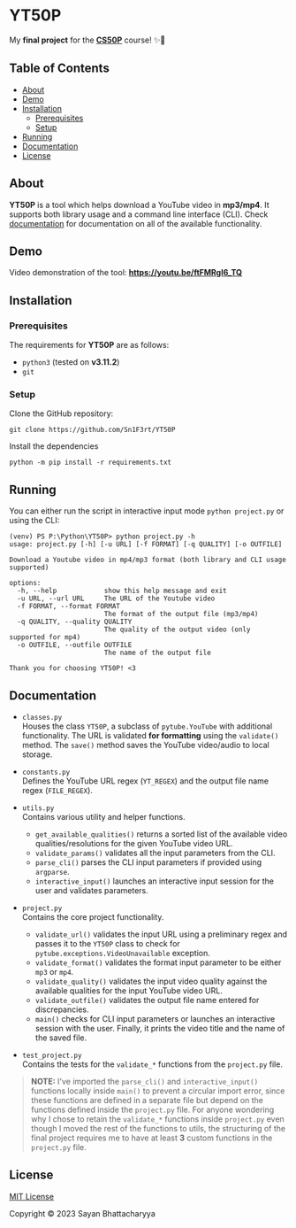 # YT50P

My **final project** for the **[CS50P](https://cs50.harvard.edu/python/2022/)** course! :sparkles::tada:


## Table of Contents

- [About](#about)
- [Demo](#demo)
- [Installation](#installation)
  * [Prerequisites](#prerequisites)
  * [Setup](#setup)
- [Running](#running)
- [Documentation](#documentation)
- [License](#license)
  

## About

**YT50P** is a tool which helps download a YouTube video in **mp3/mp4**. It supports both library usage and a command line interface (CLI). Check [documentation](#documentation) for documentation on all of the available functionality.


## Demo

Video demonstration of the tool: **https://youtu.be/ftFMRgI6_TQ**


## Installation

### Prerequisites

The requirements for **YT50P** are as follows:

* `python3` (tested on **v3.11.2**)
* `git`

### Setup

Clone the GitHub repository:  
```shell
git clone https://github.com/Sn1F3rt/YT50P
```

Install the dependencies
```shell
python -m pip install -r requirements.txt
```


## Running

You can either run the script in interactive input mode `python project.py` or using the CLI:

```shell
(venv) PS P:\Python\YT50P> python project.py -h
usage: project.py [-h] [-u URL] [-f FORMAT] [-q QUALITY] [-o OUTFILE]

Download a Youtube video in mp4/mp3 format (both library and CLI usage supported)

options:
  -h, --help            show this help message and exit
  -u URL, --url URL     The URL of the Youtube video
  -f FORMAT, --format FORMAT
                        The format of the output file (mp3/mp4)
  -q QUALITY, --quality QUALITY
                        The quality of the output video (only supported for mp4)
  -o OUTFILE, --outfile OUTFILE
                        The name of the output file

Thank you for choosing YT50P! <3
```


## Documentation

- `classes.py`\
  Houses the class `YT50P`, a subclass of `pytube.YouTube` with additional functionality. The URL is validated **for formatting** using the `validate()` method. The `save()` method saves the YouTube video/audio to local storage.
  
- `constants.py`\
  Defines the YouTube URL regex (`YT_REGEX`) and the output file name regex (`FILE_REGEX`).
  
- `utils.py`\
  Contains various utility and helper functions.
  * `get_available_qualities()` returns a sorted list of the available video qualities/resolutions for the given YouTube video URL.
  * `validate_params()` validates all the input parameters from the CLI. 
  * `parse_cli()` parses the CLI input parameters if provided using `argparse`.
  * `interactive_input()` launches an interactive input session for the user and validates parameters.
  
- `project.py`\
  Contains the core project functionality.
  * `validate_url()` validates the input URL using a preliminary regex and passes it to the `YT50P` class to check for `pytube.exceptions.VideoUnavailable` exception. 
  * `validate_format()` validates the format input parameter to be either `mp3` or `mp4`.
  * `validate_quality()` validates the input video quality against the available qualities for the input YouTube video URL.
  * `validate_outfile()` validates the output file name entered for discrepancies.
  * `main()` checks for CLI input parameters or launches an interactive session with the user. Finally, it prints the video title and the name of the saved file.
  
- `test_project.py`\
  Contains the tests for the `validate_*` functions from the `project.py` file.

> **NOTE:**  I've imported the `parse_cli()` and `interactive_input()` functions locally inside `main()` to prevent a circular import error, since these functions are defined in a separate file but depend on the functions defined inside the `project.py` file. For anyone wondering why I chose to retain the `validate_*` functions inside `project.py` even though I moved the rest of the functions to utils, the structuring of the final project requires me to have at least **3** custom functions in the `project.py` file.


## License

[MIT License](LICENSE)

Copyright &copy; 2023 Sayan Bhattacharyya
